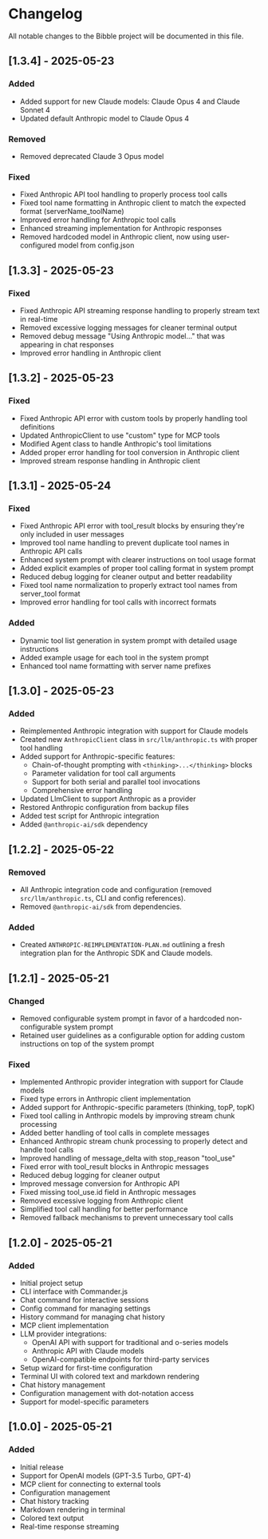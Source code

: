 # Changelog

All notable changes to the Bibble project will be documented in this file.

## [1.3.4] - 2025-05-23

### Added
- Added support for new Claude models: Claude Opus 4 and Claude Sonnet 4
- Updated default Anthropic model to Claude Opus 4

### Removed
- Removed deprecated Claude 3 Opus model

### Fixed
- Fixed Anthropic API tool handling to properly process tool calls
- Fixed tool name formatting in Anthropic client to match the expected format (serverName_toolName)
- Improved error handling for Anthropic tool calls
- Enhanced streaming implementation for Anthropic responses
- Removed hardcoded model in Anthropic client, now using user-configured model from config.json

## [1.3.3] - 2025-05-23

### Fixed
- Fixed Anthropic API streaming response handling to properly stream text in real-time
- Removed excessive logging messages for cleaner terminal output
- Removed debug message "Using Anthropic model..." that was appearing in chat responses
- Improved error handling in Anthropic client

## [1.3.2] - 2025-05-23

### Fixed
- Fixed Anthropic API error with custom tools by properly handling tool definitions
- Updated AnthropicClient to use "custom" type for MCP tools
- Modified Agent class to handle Anthropic's tool limitations
- Added proper error handling for tool conversion in Anthropic client
- Improved stream response handling in Anthropic client

## [1.3.1] - 2025-05-24

### Fixed
- Fixed Anthropic API error with tool_result blocks by ensuring they're only included in user messages
- Improved tool name handling to prevent duplicate tool names in Anthropic API calls
- Enhanced system prompt with clearer instructions on tool usage format
- Added explicit examples of proper tool calling format in system prompt
- Reduced debug logging for cleaner output and better readability
- Fixed tool name normalization to properly extract tool names from server_tool format
- Improved error handling for tool calls with incorrect formats

### Added
- Dynamic tool list generation in system prompt with detailed usage instructions
- Added example usage for each tool in the system prompt
- Enhanced tool name formatting with server name prefixes

## [1.3.0] - 2025-05-23

### Added
- Reimplemented Anthropic integration with support for Claude models
- Created new `AnthropicClient` class in `src/llm/anthropic.ts` with proper tool handling
- Added support for Anthropic-specific features:
  - Chain-of-thought prompting with `<thinking>...</thinking>` blocks
  - Parameter validation for tool call arguments
  - Support for both serial and parallel tool invocations
  - Comprehensive error handling
- Updated LlmClient to support Anthropic as a provider
- Restored Anthropic configuration from backup files
- Added test script for Anthropic integration
- Added `@anthropic-ai/sdk` dependency

## [1.2.2] - 2025-05-22

### Removed
- All Anthropic integration code and configuration (removed `src/llm/anthropic.ts`, CLI and config references).
- Removed `@anthropic-ai/sdk` from dependencies.

### Added
- Created `ANTHROPIC-REIMPLEMENTATION-PLAN.md` outlining a fresh integration plan for the Anthropic SDK and Claude models.

## [1.2.1] - 2025-05-21

### Changed
- Removed configurable system prompt in favor of a hardcoded non-configurable system prompt
- Retained user guidelines as a configurable option for adding custom instructions on top of the system prompt

### Fixed
- Implemented Anthropic provider integration with support for Claude models
- Fixed type errors in Anthropic client implementation
- Added support for Anthropic-specific parameters (thinking, topP, topK)
- Fixed tool calling in Anthropic models by improving stream chunk processing
- Added better handling of tool calls in complete messages
- Enhanced Anthropic stream chunk processing to properly detect and handle tool calls
- Improved handling of message_delta with stop_reason "tool_use"
- Fixed error with tool_result blocks in Anthropic messages
- Reduced debug logging for cleaner output
- Improved message conversion for Anthropic API
- Fixed missing tool_use.id field in Anthropic messages
- Removed excessive logging from Anthropic client
- Simplified tool call handling for better performance
- Removed fallback mechanisms to prevent unnecessary tool calls

## [1.2.0] - 2025-05-21

### Added
- Initial project setup
- CLI interface with Commander.js
- Chat command for interactive sessions
- Config command for managing settings
- History command for managing chat history
- MCP client implementation
- LLM provider integrations:
  - OpenAI API with support for traditional and o-series models
  - Anthropic API with Claude models
  - OpenAI-compatible endpoints for third-party services
- Setup wizard for first-time configuration
- Terminal UI with colored text and markdown rendering
- Chat history management
- Configuration management with dot-notation access
- Support for model-specific parameters

## [1.0.0] - 2025-05-21

### Added
- Initial release
- Support for OpenAI models (GPT-3.5 Turbo, GPT-4)
- MCP client for connecting to external tools
- Configuration management
- Chat history tracking
- Markdown rendering in terminal
- Colored text output
- Real-time response streaming
